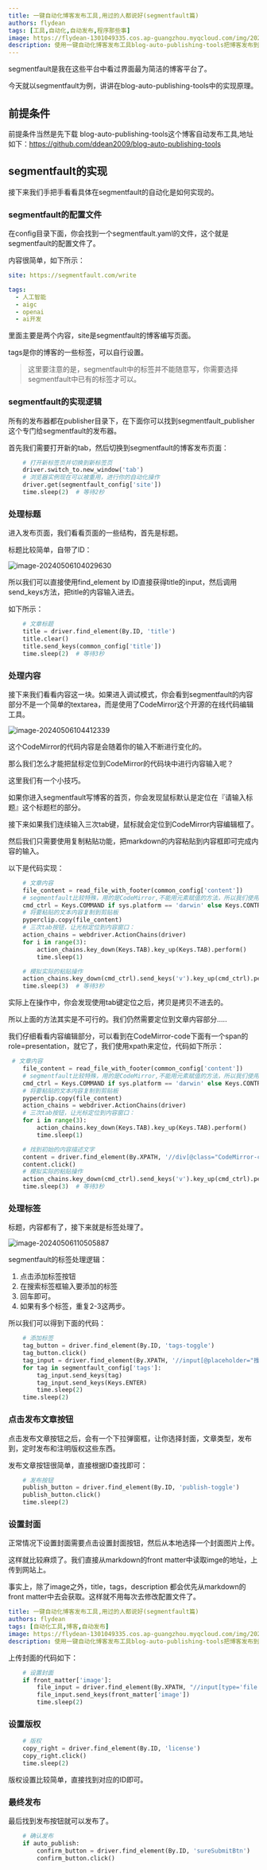 ```yaml
---
title: 一键自动化博客发布工具,用过的人都说好(segmentfault篇)
authors: flydean
tags: [工具,自动化,自动发布,程序那些事]
image: https://flydean-1301049335.cos.ap-guangzhou.myqcloud.com/img/202405061040404.png
description: 使用一键自动化博客发布工具blog-auto-publishing-tools把博客发布到segmentfault上。
---
```


segmentfault是我在这些平台中看过界面最为简洁的博客平台了。

今天就以segmentfault为例，讲讲在blog-auto-publishing-tools中的实现原理。

## 前提条件

前提条件当然是先下载 blog-auto-publishing-tools这个博客自动发布工具,地址如下：https://github.com/ddean2009/blog-auto-publishing-tools

## segmentfault的实现

接下来我们手把手看看具体在segmentfault的自动化是如何实现的。

<!-- truncate -->

### segmentfault的配置文件

在config目录下面，你会找到一个segmentfault.yaml的文件，这个就是segmentfault的配置文件了。

内容很简单，如下所示：

```yaml
site: https://segmentfault.com/write

tags:
  - 人工智能
  - aigc
  - openai
  - ai开发
```

里面主要是两个内容，site是segmentfault的博客编写页面。

tags是你的博客的一些标签，可以自行设置。

> 这里要注意的是，segmentfault中的标签并不能随意写，你需要选择segmentfault中已有的标签才可以。

### segmentfault的实现逻辑

所有的发布器都在publisher目录下，在下面你可以找到segmentfault_publisher这个专门给segmentfault的发布器。

首先我们需要打开新的tab，然后切换到segmentfault的博客发布页面：

```python
    # 打开新标签页并切换到新标签页
    driver.switch_to.new_window('tab')
    # 浏览器实例现在可以被重用，进行你的自动化操作
    driver.get(segmentfault_config['site'])
    time.sleep(2)  # 等待2秒
```

### 处理标题

进入发布页面，我们看看页面的一些结构，首先是标题。

标题比较简单，自带了ID：

![image-20240506104029630](https://flydean-1301049335.cos.ap-guangzhou.myqcloud.com/img/202405061040404.png)

所以我们可以直接使用find_element by ID直接获得title的input，然后调用send_keys方法，把title的内容输入进去。

如下所示：

```python
    # 文章标题
    title = driver.find_element(By.ID, 'title')
    title.clear()
    title.send_keys(common_config['title'])
    time.sleep(2)  # 等待3秒
```

### 处理内容

接下来我们看看内容这一块。如果进入调试模式，你会看到segmentfault的内容部分不是一个简单的textarea，而是使用了CodeMirror这个开源的在线代码编辑工具。

![image-20240506104412339](https://flydean-1301049335.cos.ap-guangzhou.myqcloud.com/img/202405061044973.png)

这个CodeMirror的代码内容是会随着你的输入不断进行变化的。

那么我们怎么才能把鼠标定位到CodeMirror的代码块中进行内容输入呢？

这里我们有一个小技巧。

如果你进入segmentfault写博客的首页，你会发现鼠标默认是定位在『请输入标题』这个标题栏的部分。

接下来如果我们连续输入三次tab键，鼠标就会定位到CodeMirror内容编辑框了。

然后我们只需要使用复制粘贴功能，把markdown的内容粘贴到内容框即可完成内容的输入。

以下是代码实现：

```python
    # 文章内容
    file_content = read_file_with_footer(common_config['content'])
    # segmentfault比较特殊，用的是CodeMirror,不能用元素赋值的方法，所以我们使用拷贝的方法
    cmd_ctrl = Keys.COMMAND if sys.platform == 'darwin' else Keys.CONTROL
    # 将要粘贴的文本内容复制到剪贴板
    pyperclip.copy(file_content)
    # 三次tab按钮，让光标定位到内容窗口：
    action_chains = webdriver.ActionChains(driver)
    for i in range(3):
        action_chains.key_down(Keys.TAB).key_up(Keys.TAB).perform()
        time.sleep(1)

    # 模拟实际的粘贴操作
    action_chains.key_down(cmd_ctrl).send_keys('v').key_up(cmd_ctrl).perform()
    time.sleep(3)  # 等待3秒
```

实际上在操作中，你会发现使用tab键定位之后，拷贝是拷贝不进去的。

所以上面的方法其实是不可行的。我们仍然需要定位到文章内容部分.....

我们仔细看看内容编辑部分，可以看到在CodeMirror-code下面有一个span的role=presentation，就它了，我们使用xpath来定位，代码如下所示：

```python
 # 文章内容
    file_content = read_file_with_footer(common_config['content'])
    # segmentfault比较特殊，用的是CodeMirror,不能用元素赋值的方法，所以我们使用拷贝的方法
    cmd_ctrl = Keys.COMMAND if sys.platform == 'darwin' else Keys.CONTROL
    # 将要粘贴的文本内容复制到剪贴板
    pyperclip.copy(file_content)
    action_chains = webdriver.ActionChains(driver)
    # 三次tab按钮，让光标定位到内容窗口：
    for i in range(3):
        action_chains.key_down(Keys.TAB).key_up(Keys.TAB).perform()
        time.sleep(1)

    # 找到初始的内容描述文字
    content = driver.find_element(By.XPATH, '//div[@class="CodeMirror-code"]//span[@role="presentation"]')
    content.click()
    # 模拟实际的粘贴操作
    action_chains.key_down(cmd_ctrl).send_keys('v').key_up(cmd_ctrl).perform()
    time.sleep(3)  # 等待3秒
```

### 处理标签

标题，内容都有了，接下来就是标签处理了。

![image-20240506110505887](https://flydean-1301049335.cos.ap-guangzhou.myqcloud.com/img/202405061105856.png)

segmentfault的标签处理逻辑：

1. 点击添加标签按钮
2. 在搜索标签框输入要添加的标签
3. 回车即可。
4. 如果有多个标签，重复2-3这两步。

所以我们可以得到下面的代码：

```python
    # 添加标签
    tag_button = driver.find_element(By.ID, 'tags-toggle')
    tag_button.click()
    tag_input = driver.find_element(By.XPATH, '//input[@placeholder="搜索标签"]')
    for tag in segmentfault_config['tags']:
        tag_input.send_keys(tag)
        tag_input.send_keys(Keys.ENTER)
        time.sleep(2)
    time.sleep(2)
```

### 点击发布文章按钮

点击发布文章按钮之后，会有一个下拉弹窗框，让你选择封面，文章类型，发布到，定时发布和注明版权这些东西。

发布文章按钮很简单，直接根据ID查找即可：

```python
    # 发布按钮
    publish_button = driver.find_element(By.ID, 'publish-toggle')
    publish_button.click()
    time.sleep(2)
```

### 设置封面

正常情况下设置封面需要点击设置封面按钮，然后从本地选择一个封面图片上传。

这样就比较麻烦了。我们直接从markdown的front matter中读取imge的地址，上传到网站上。

事实上，除了image之外，title，tags，description 都会优先从markdown的front matter中去会获取。这样就不用每次去修改配置文件了。

```yaml
title: 一键自动化博客发布工具,用过的人都说好(segmentfault篇)
authors: flydean
tags: [自动化工具,博客,自动发布]
image: https://flydean-1301049335.cos.ap-guangzhou.myqcloud.com/img/202405061040404.png
description: 使用一键自动化博客发布工具blog-auto-publishing-tools把博客发布到segmentfault上。
```

上传封面的代码如下：

```python
    # 设置封面
    if front_matter['image']:
        file_input = driver.find_element(By.XPATH, "//input[type='file']")
        file_input.send_keys(front_matter['image'])
        time.sleep(2)
```

### 设置版权

```python
    # 版权
    copy_right = driver.find_element(By.ID, 'license')
    copy_right.click()
    time.sleep(2)
```

版权设置比较简单，直接找到对应的ID即可。

### 最终发布

最后找到发布按钮就可以发布了。

```python
    # 确认发布
    if auto_publish:
        confirm_button = driver.find_element(By.ID, 'sureSubmitBtn')
        confirm_button.click()
```

